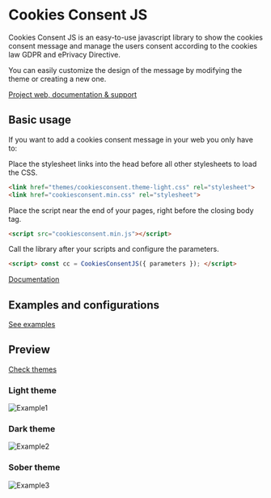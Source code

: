 # Cookies Consent JS

Cookies Consent JS is an easy-to-use javascript library to show the cookies consent message and manage the users consent according to the cookies law GDPR and ePrivacy Directive.

You can easily customize the design of the message by modifying the theme or creating a new one.

[Project web, documentation & support](https://www.oxterisk.com/projects/cookies-consent-js/)

## Basic usage

If you want to add a cookies consent message in your web you only have to:

Place the stylesheet links into the head before all other stylesheets to load the CSS.

```HTML
<link href="themes/cookiesconsent.theme-light.css" rel="stylesheet">
<link href="cookiesconsent.min.css" rel="stylesheet">
```

Place the script near the end of your pages, right before the closing body tag.

```HTML
<script src="cookiesconsent.min.js"></script>
```

Call the library after your scripts and configure the parameters.

```HTML
<script> const cc = CookiesConsentJS({ parameters }); </script>
```

[Documentation](https://www.oxterisk.com/projects/cookies-consent-js/)

## Examples and configurations

[See examples](https://www.oxterisk.com/projects/cookies-consent-js/cookies-consent-js-examples/)

## Preview

[Check themes](https://resources.oxterisk.com/cookiesconsentjs/examples/example9.html)

### Light theme

![Example1](https://resources.oxterisk.com/cookiesconsentjs/examples/img/page-theme-light.jpeg)

### Dark theme

![Example2](https://resources.oxterisk.com/cookiesconsentjs/examples/img/page-theme-dark.jpeg)

### Sober theme

![Example3](https://resources.oxterisk.com/cookiesconsentjs/examples/img/page-theme-sober.jpeg)
